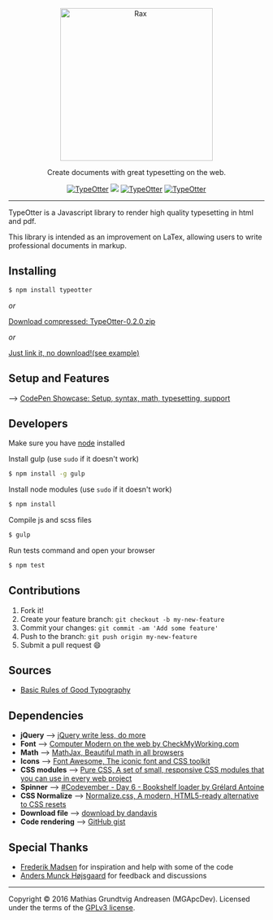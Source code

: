 <p align="center">
    <a href="http://mgapcdev.github.io/TypeOtter/">
        <img alt="Rax" src="http://i.imgur.com/tGz40Of.png" width="300">
    </a>
</p>
<p align="center">
Create documents with great typesetting on the web.
</p>
<p align="center">
<a href="https://travis-ci.org/MGApcDev/TypeOtter"><img alt="TypeOtter" src="https://travis-ci.org/MGApcDev/TypeOtter.svg?branch=master"></a>
<a href="https://www.codacy.com/app/mgapcdev/TypeOtter/dashboard"><img src="https://api.codacy.com/project/badge/Grade/c098136ef81345b78c480ee695314a21"/></a>
<a href="https://waffle.io/MGApcDev/TypeOtter"><img alt="TypeOtter" src="https://badge.waffle.io/MGApcDev/TypeOtter.svg?label=ready&title=Ready"></a>
<a href="LICENSE.md"><img alt="TypeOtter" src="https://img.shields.io/aur/license/yaourt.svg"></a>
</p>

---

TypeOtter is a Javascript library to render high quality typesetting in html and pdf.

This library is intended as an improvement on LaTex, allowing users to write professional documents in markup.

## Installing

```bash
$ npm install typeotter
```

_or_

[Download compressed: TypeOtter-0.2.0.zip](https://github.com/MGApcDev/TypeOtter/releases/download/v0.2.0/TypeOtter-0.2.0.zip)

_or_

[Just link it, no download!(see example)](http://codepen.io/MGApcDev/full/jyyJOe/)

## Setup and Features
--> [CodePen Showcase: Setup, syntax, math, typesetting, support](http://codepen.io/MGApcDev/full/jyyJOe/)

## Developers
Make sure you have [node](https://nodejs.org/en/) installed

Install gulp (use `sudo` if it doesn't work)
```bash
$ npm install -g gulp
```

Install node modules (use `sudo` if it doesn't work)
```bash
$ npm install
```

Compile js and scss files
```bash
$ gulp
```

Run tests command and open your browser
```bash
$ npm test
```

## Contributions
1. Fork it!
2. Create your feature branch: `git checkout -b my-new-feature`
3. Commit your changes: `git commit -am 'Add some feature'`
4. Push to the branch: `git push origin my-new-feature`
5. Submit a pull request :smile:

## Sources
- [Basic Rules of Good Typography](http://www.troytempleman.com/2010/02/08/basic-rules-of-good-typography/)

## Dependencies
- **jQuery** --> [jQuery write less, do more](https://jquery.com/)
- **Font** --> [Computer Modern on the web by CheckMyWorking.com](http://checkmyworking.com/cm-web-fonts/)
- **Math** --> [MathJax, Beautiful math in all browsers](https://www.mathjax.org/)
- **Icons** --> [Font Awesome, The iconic font and CSS toolkit](http://fontawesome.io/)
- **CSS modules** --> [Pure CSS, A set of small, responsive CSS modules that you can use in every web project](http://purecss.io/)
- **Spinner** --> [#Codevember - Day 6 - Bookshelf loader by Grélard Antoine](http://codepen.io/ikoshowa/pen/qOMvpy)
- **CSS Normalize** --> [Normalize.css, A modern, HTML5-ready alternative to CSS resets](https://necolas.github.io/normalize.css/)
- **Download file** --> [download by dandavis](https://github.com/rndme/download)
- **Code rendering** --> [GitHub gist](https://gist.github.com/)

## Special Thanks
- [Frederik Madsen](https://www.linkedin.com/in/frederikmadsen/da) for inspiration and help with some of the code
- [Anders Munck Højsgaard](https://www.linkedin.com/in/anders-munck-49a10188/da) for feedback and discussions

---

Copyright &copy; 2016 Mathias Grundtvig Andreasen (MGApcDev). Licensed under the terms of the [GPLv3 license](LICENSE.md).

